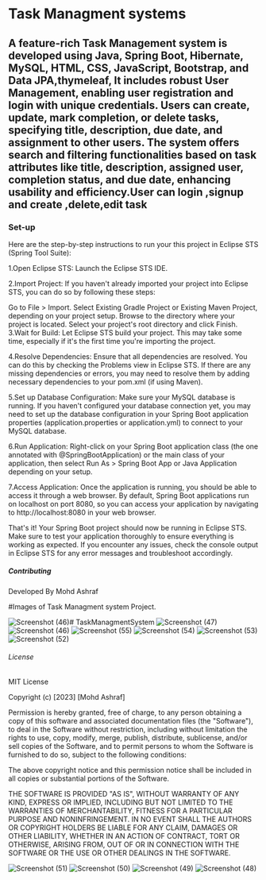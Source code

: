 # Task Managment  systems

## A feature-rich Task Management system is developed using Java, Spring Boot, Hibernate, MySQL, HTML, CSS, JavaScript, Bootstrap, and Data JPA,thymeleaf, It includes robust User Management, enabling user registration and login with unique credentials. Users can create, update, mark completion, or delete tasks, specifying title, description, due date, and assignment to other users. The system offers search and filtering functionalities based on task attributes like title, description, assigned user, completion status, and due date, enhancing usability and efficiency.User can login  ,signup and create ,delete,edit task


### Set-up
Here are the step-by-step instructions to run your this project in Eclipse STS (Spring Tool Suite):

1.Open Eclipse STS: Launch the Eclipse STS IDE.

2.Import Project: If you haven't already imported your project into Eclipse STS, you can do so by following these steps:

Go to File > Import.
Select Existing Gradle Project or Existing Maven Project, depending on your project setup.
Browse to the directory where your project is located.
Select your project's root directory and click Finish.
3.Wait for Build: Let Eclipse STS build your project. This may take some time, especially if it's the first time you're importing the project.

4.Resolve Dependencies: Ensure that all dependencies are resolved. You can do this by checking the Problems view in Eclipse STS. If there are any missing dependencies or errors, you may need to resolve them by adding necessary dependencies to your  pom.xml (if using Maven).

5.Set up Database Configuration: Make sure your MySQL database is running. If you haven't configured your database connection yet, you may need to set up the database configuration in your Spring Boot application properties (application.properties or application.yml) to connect to your MySQL database.

6.Run Application: Right-click on your Spring Boot application class (the one annotated with @SpringBootApplication) or the main class of your application, then select Run As > Spring Boot App or Java Application depending on your setup.

7.Access Application: Once the application is running, you should be able to access it through a web browser. By default, Spring Boot applications run on localhost on port 8080, so you can access your application by navigating to http://localhost:8080 in your web browser.

That's it! Your Spring Boot project should now be running in Eclipse STS. Make sure to test your application thoroughly to ensure everything is working as expected. If you encounter any issues, check the console output in Eclipse STS for any error messages and troubleshoot accordingly.

##### Contributing

Developed By Mohd Ashraf

#Images of Task Managment system Project.

![Screenshot (46)](https://github.com/mohdashraf1234/TaskManagmentSystem/assets/98030979/a995b009-fe25-429f-b6d5-3f5af1ad74f0)# TaskManagmentSystem
![Screenshot (47)](https://github.com/mohdashraf1234/TaskManagmentSystem/assets/98030979/3f9ff157-09c2-44e1-ac9c-53f6fc6cd52c)
![Screenshot (46)](https://github.com/mohdashraf1234/TaskManagmentSystem/assets/98030979/5bd13054-f94b-4f2a-95b4-239fa787f091)
![Screenshot (55)](https://github.com/mohdashraf1234/TaskManagmentSystem/assets/98030979/7f439730-f149-49f7-b9c8-aa0377b4132c)
![Screenshot (54)](https://github.com/mohdashraf1234/TaskManagmentSystem/assets/98030979/f4fec2cc-6fb0-4ddd-a338-49c2c3f6ce8d)
![Screenshot (53)](https://github.com/mohdashraf1234/TaskManagmentSystem/assets/98030979/f6459952-fa0d-4e0f-b95e-5a72c22fd3d6)
![Screenshot (52)](https://github.com/mohdashraf1234/TaskManagmentSystem/assets/98030979/5504f139-b971-4653-bb06-0d5790a52fa0)

###### License
MIT License

Copyright (c) [2023] [Mohd Ashraf]

Permission is hereby granted, free of charge, to any person obtaining a copy
of this software and associated documentation files (the "Software"), to deal
in the Software without restriction, including without limitation the rights
to use, copy, modify, merge, publish, distribute, sublicense, and/or sell
copies of the Software, and to permit persons to whom the Software is
furnished to do so, subject to the following conditions:

The above copyright notice and this permission notice shall be included in all
copies or substantial portions of the Software.

THE SOFTWARE IS PROVIDED "AS IS", WITHOUT WARRANTY OF ANY KIND, EXPRESS OR
IMPLIED, INCLUDING BUT NOT LIMITED TO THE WARRANTIES OF MERCHANTABILITY,
FITNESS FOR A PARTICULAR PURPOSE AND NONINFRINGEMENT. IN NO EVENT SHALL THE
AUTHORS OR COPYRIGHT HOLDERS BE LIABLE FOR ANY CLAIM, DAMAGES OR OTHER
LIABILITY, WHETHER IN AN ACTION OF CONTRACT, TORT OR OTHERWISE, ARISING FROM,
OUT OF OR IN CONNECTION WITH THE SOFTWARE OR THE USE OR OTHER DEALINGS IN THE
SOFTWARE.

![Screenshot (51)](https://github.com/mohdashraf1234/TaskManagmentSystem/assets/98030979/c5aec373-6f27-4a33-8f58-ccb3d9282cbf)
![Screenshot (50)](https://github.com/mohdashraf1234/TaskManagmentSystem/assets/98030979/9b5f8d49-dfc9-493a-a084-cb333ab447aa)
![Screenshot (49)](https://github.com/mohdashraf1234/TaskManagmentSystem/assets/98030979/3249102d-7ce6-4025-94c9-806f1cc81aae)
![Screenshot (48)](https://github.com/mohdashraf1234/TaskManagmentSystem/assets/98030979/d32a48b9-659a-484c-b611-6b0aad683e6c)
